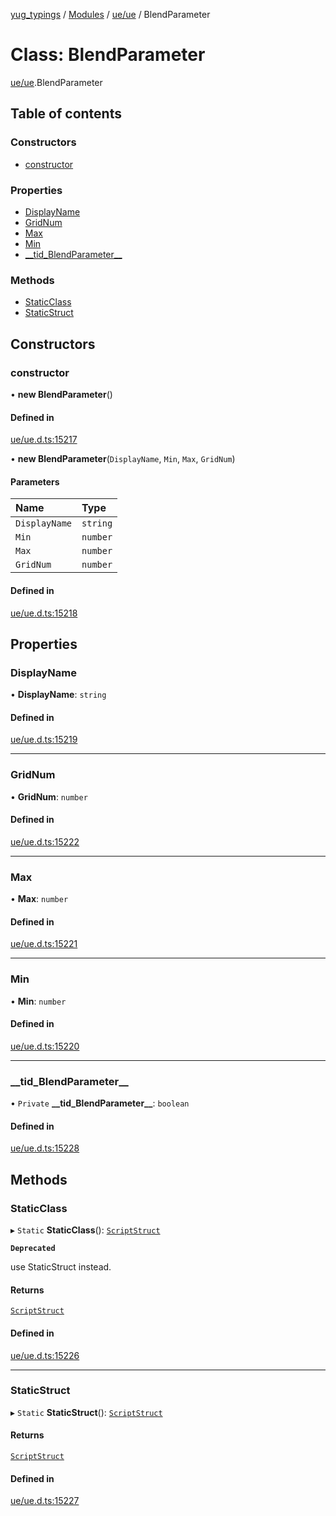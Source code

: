 [yug_typings](../README.md) / [Modules](../modules.md) / [ue/ue](../modules/ue_ue.md) / BlendParameter

# Class: BlendParameter

[ue/ue](../modules/ue_ue.md).BlendParameter

## Table of contents

### Constructors

- [constructor](ue_ue.BlendParameter.md#constructor)

### Properties

- [DisplayName](ue_ue.BlendParameter.md#displayname)
- [GridNum](ue_ue.BlendParameter.md#gridnum)
- [Max](ue_ue.BlendParameter.md#max)
- [Min](ue_ue.BlendParameter.md#min)
- [\_\_tid\_BlendParameter\_\_](ue_ue.BlendParameter.md#__tid_blendparameter__)

### Methods

- [StaticClass](ue_ue.BlendParameter.md#staticclass)
- [StaticStruct](ue_ue.BlendParameter.md#staticstruct)

## Constructors

### constructor

• **new BlendParameter**()

#### Defined in

[ue/ue.d.ts:15217](https://github.com/YugMetaverse/yug_typings/blob/b7d9b19/ue/ue.d.ts#L15217)

• **new BlendParameter**(`DisplayName`, `Min`, `Max`, `GridNum`)

#### Parameters

| Name | Type |
| :------ | :------ |
| `DisplayName` | `string` |
| `Min` | `number` |
| `Max` | `number` |
| `GridNum` | `number` |

#### Defined in

[ue/ue.d.ts:15218](https://github.com/YugMetaverse/yug_typings/blob/b7d9b19/ue/ue.d.ts#L15218)

## Properties

### DisplayName

• **DisplayName**: `string`

#### Defined in

[ue/ue.d.ts:15219](https://github.com/YugMetaverse/yug_typings/blob/b7d9b19/ue/ue.d.ts#L15219)

___

### GridNum

• **GridNum**: `number`

#### Defined in

[ue/ue.d.ts:15222](https://github.com/YugMetaverse/yug_typings/blob/b7d9b19/ue/ue.d.ts#L15222)

___

### Max

• **Max**: `number`

#### Defined in

[ue/ue.d.ts:15221](https://github.com/YugMetaverse/yug_typings/blob/b7d9b19/ue/ue.d.ts#L15221)

___

### Min

• **Min**: `number`

#### Defined in

[ue/ue.d.ts:15220](https://github.com/YugMetaverse/yug_typings/blob/b7d9b19/ue/ue.d.ts#L15220)

___

### \_\_tid\_BlendParameter\_\_

• `Private` **\_\_tid\_BlendParameter\_\_**: `boolean`

#### Defined in

[ue/ue.d.ts:15228](https://github.com/YugMetaverse/yug_typings/blob/b7d9b19/ue/ue.d.ts#L15228)

## Methods

### StaticClass

▸ `Static` **StaticClass**(): [`ScriptStruct`](ue_ue.ScriptStruct.md)

**`Deprecated`**

use StaticStruct instead.

#### Returns

[`ScriptStruct`](ue_ue.ScriptStruct.md)

#### Defined in

[ue/ue.d.ts:15226](https://github.com/YugMetaverse/yug_typings/blob/b7d9b19/ue/ue.d.ts#L15226)

___

### StaticStruct

▸ `Static` **StaticStruct**(): [`ScriptStruct`](ue_ue.ScriptStruct.md)

#### Returns

[`ScriptStruct`](ue_ue.ScriptStruct.md)

#### Defined in

[ue/ue.d.ts:15227](https://github.com/YugMetaverse/yug_typings/blob/b7d9b19/ue/ue.d.ts#L15227)
